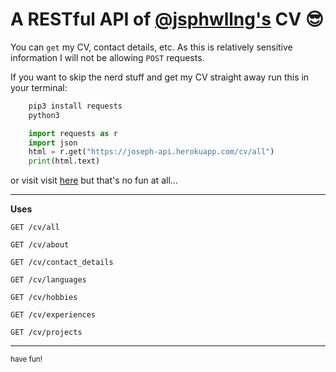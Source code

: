 # A RESTful API of [@jsphwllng's](https://twitter.com/jsphWllng) CV 😎
You can `get` my CV, contact details, etc. As this is relatively sensitive information I will not be allowing `POST` requests.

If you want to skip the nerd stuff and get my CV straight away run this in your terminal:
```bash
    pip3 install requests
    python3
```
```python
    import requests as r
    import json
    html = r.get("https://joseph-api.herokuapp.com/cv/all")
    print(html.text)
```
or visit visit [here](https://joseph-api.herokuapp.com/cv/all) but that's no fun at all...

***
**Uses**

`GET /cv/all`

`GET /cv/about`

`GET /cv/contact_details`

`GET /cv/languages`

`GET /cv/hobbies`

`GET /cv/experiences`

`GET /cv/projects`
***
<sub>have fun!</sub>

